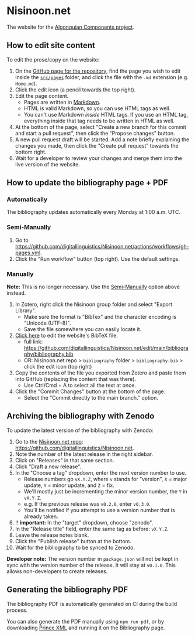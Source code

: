 # Nisinoon.net

The website for the [Algonquian Components project][website].

## How to edit site content

To edit the prose/copy on the website:

1. On the [GitHub page for the repository][GitHub], find the page you wish to edit inside the [`src/pages`][pages] folder, and click the file with the `.md` extension (e.g. `Home.md`).
2. Click the edit icon (a pencil towards the top right).
3. Edit the page content.
   - Pages are written in [Markdown][md].
   - HTML is valid Markdown, so you can use HTML tags as well.
   - You can't use Markdown *inside* HTML tags. If you use an HTML tag, everything inside that tag needs to be written in HTML as well.
4. At the bottom of the page, select "Create a new branch for this commit and start a pull request", then click the "Propose changes" button.
5. A new pull request draft will be started. Add a note briefly explaining the changes you made, then click the "Create pull request" towards the bottom right.
6. Wait for a developer to review your changes and merge them into the live version of the website.

## How to update the bibliography page + PDF

### Automatically

The bibliography updates automatically every Monday at 1:00 a.m. UTC.

### Semi-Manually

1. Go to <https://github.com/digitallinguistics/Nisinoon.net/actions/workflows/gh-pages.yml>.
2. Click the "Run workflow" button (top right). Use the default settings.

### Manually

**Note:** This is no longer necessary. Use the [Semi-Manually](#semi-manually) option above instead.

1. In Zotero, right click the Nisinoon group folder and select "Export Library".
   - Make sure the format is "BibTex" and the character encoding is "Unicode (UTF-8)".
   - Save the file somewhere you can easily locate it.
2. [Click here](https://github.com/digitallinguistics/Nisinoon.net/edit/main/bibliography/bibliography.bib) to edit the website's BibTeX file.
   - full link: <https://github.com/digitallinguistics/Nisinoon.net/edit/main/bibliography/bibliography.bib>
   - OR: Nisinoon.net repo > `bibliography` folder > `bibliography.bib` > click the edit icon (top right)
3. Copy the contents of the file you exported from Zotero and paste them into GitHub (replacing the content that was there).
   - Use Ctrl/Cmd + A to select all the text at once.
4. Click the "Commit Changes" button at the bottom of the page.
   - Select the "Commit directly to the main branch." option.

[GitHub]:  https://github.com/digitallinguistics/Nisinoon.net
[md]:      https://docs.github.com/en/get-started/writing-on-github/getting-started-with-writing-and-formatting-on-github/basic-writing-and-formatting-syntax
[pages]:   https://github.com/digitallinguistics/Nisinoon.net/tree/main/src/pages
[website]: https://nisinoon.net

## Archiving the bibliography with Zenodo

To update the latest version of the bibliography with Zenodo:

1. Go to the [Nisinoon.net repo](https://github.com/digitallinguistics/Nisinoon.net): <https://github.com/digitallinguistics/Nisinoon.net>.
2. Note the number of the latest release in the right sidebar.
2. Click on "Releases" in that same section.
3. Click "Draft a new release".
4. In the "Choose a tag" dropdown, enter the next version number to use.
   - Release numbers go `vX.Y.Z`, where `v` stands for "version", `X` = major update, `Y` = minor update, and `Z` = fix.
   - We'll mostly just be incrementing the minor version number, the `Y` in `vX.Y.Z`.
   - e.g. If the previous release was `v0.2.0`, enter `v0.3.0`.
   - You'll be notified if you attempt to use a version number that is already taken.
5. ‼️ **important:** In the "target" dropdown, choose "zenodo".
6. In the "Release title" field, enter the same tag as before: `vX.Y.Z`.
7. Leave the release notes blank.
8. Click the "Publish release" button at the bottom.
9. Wait for the bibliography to be synced to Zenodo.

**Developer note:** The version number in `package.json` will not be kept in sync with the version number of the release. It will stay at `v0.1.0`. This allows non-developers to create releases.

## Generating the bibliography PDF

The bibliography PDF is automatically generated on CI during the build process.

You can also generate the PDF manually using `npm run pdf`, or by downloading [Prince XML](https://www.princexml.com/) and running it on the Bibliography page.
